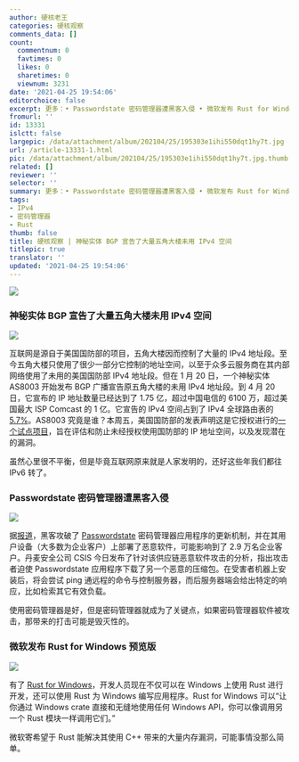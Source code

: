```yaml
---
author: 硬核老王
categories: 硬核观察
comments_data: []
count:
  commentnum: 0
  favtimes: 0
  likes: 0
  sharetimes: 0
  viewnum: 3231
date: '2021-04-25 19:54:06'
editorchoice: false
excerpt: 更多：• Passwordstate 密码管理器遭黑客入侵 • 微软发布 Rust for Windows 预览版
fromurl: ''
id: 13331
islctt: false
largepic: /data/attachment/album/202104/25/195303e1ihi550dqt1hy7t.jpg
url: /article-13331-1.html
pic: /data/attachment/album/202104/25/195303e1ihi550dqt1hy7t.jpg.thumb.jpg
related: []
reviewer: ''
selector: ''
summary: 更多：• Passwordstate 密码管理器遭黑客入侵 • 微软发布 Rust for Windows 预览版
tags:
- IPv4
- 密码管理器
- Rust
thumb: false
title: 硬核观察 | 神秘实体 BGP 宣告了大量五角大楼未用 IPv4 空间
titlepic: true
translator: ''
updated: '2021-04-25 19:54:06'
---
```


![](/data/attachment/album/202104/25/195303e1ihi550dqt1hy7t.jpg)


### 神秘实体 BGP 宣告了大量五角大楼未用 IPv4 空间


![](/data/attachment/album/202104/25/195312necvnetcxt3eqr28.jpg)


互联网是源自于美国国防部的项目，五角大楼因而控制了大量的 IPv4 地址段。至今五角大楼只使用了很少一部分它控制的地址空间，以至于众多云服务商在其内部网络使用了未用的美国国防部 IPv4 地址段。但在 1 月 20 日，一个神秘实体 AS8003 开始发布 BGP 广播宣告原五角大楼的未用 IPv4 地址段。到 4 月 20 日，它宣布的 IP 地址数量已经达到了 1.75 亿，超过中国电信的 6100 万，超过美国最大 ISP Comcast 的 1 亿。它宣告的 IPv4 空间占到了 IPv4 全球路由表的 [5.7%](https://www.kentik.com/blog/the-mystery-of-as8003/)。AS8003 究竟是谁？本周五，美国国防部的发表声明这是它授权进行的[一个试点项目](https://www.washingtonpost.com/technology/2021/04/24/pentagon-internet-address-mystery/)，旨在评估和防止未经授权使用国防部的 IP 地址空间，以及发现潜在的漏洞。


虽然心里很不平衡，但是毕竟互联网原来就是人家发明的，还好这些年我们都往 IPv6 转了。


### Passwordstate 密码管理器遭黑客入侵


![](/data/attachment/album/202104/25/195324fgf84e4e24ynyyle.jpg)


据[报道](https://arstechnica.com/gadgets/2021/04/hackers-backdoor-corporate-password-manager-and-steal-customer-data/)，黑客攻破了 [Passwordstate](https://www.clickstudios.com.au/passwordstate.aspx) 密码管理器应用程序的更新机制，并在其用户设备（大多数为企业客户）上部署了恶意软件，可能影响到了 2.9 万名企业客户。丹麦安全公司 CSIS 今日发布了针对该供应链恶意软件攻击的分析，指出攻击者迫使 Passwordstate 应用程序下载了另一个恶意的压缩包。在受害者机器上安装后，将会尝试 ping 通远程的命令与控制服务器，而后服务器端会给出特定的响应，比如检索其它有效负载。


使用密码管理器是好，但是密码管理器就成为了关键点，如果密码管理器软件被攻击，那带来的打击可能是毁灭性的。


### 微软发布 Rust for Windows 预览版


![](/data/attachment/album/202104/25/195340l1s4o6gsqg1zohr8.jpg)


有了 [Rust for Windows](https://docs.microsoft.com/en-us/windows/dev-environment/rust/rust-for-windows)，开发人员现在不仅可以在 Windows 上使用 Rust 进行开发，还可以使用 Rust 为 Windows 编写应用程序。Rust for Windows 可以“让你通过 Windows crate 直接和无缝地使用任何 Windows API，你可以像调用另一个 Rust 模块一样调用它们。”


微软寄希望于 Rust 能解决其使用 C++ 带来的大量内存漏洞，可能事情没那么简单。